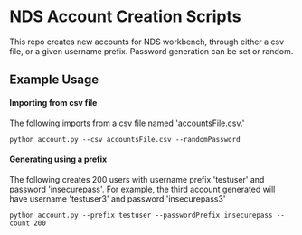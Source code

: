 # NDS Account Creation Scripts

This repo creates new accounts for NDS workbench, through either a csv file, or a given username prefix.  Password generation can be set or random.

## Example Usage

#### Importing from csv file
The following imports from a csv file named 'accountsFile.csv.'

`python account.py --csv accountsFile.csv --randomPassword`




#### Generating using a prefix
The following creates 200 users with username prefix 'testuser' and password 'insecurepass'.  For example, the third account generated will have username 'testuser3' and password 'insecurepass3'

`python account.py --prefix testuser --passwordPrefix insecurepass --count 200`

